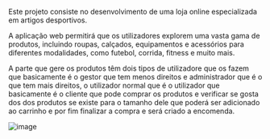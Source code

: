 Este projeto consiste no desenvolvimento de uma loja online especializada em artigos desportivos. 

A aplicação web permitirá que os utilizadores explorem uma vasta gama de produtos, incluindo roupas, calçados, equipamentos e acessórios para diferentes modalidades, como futebol, corrida, fitness e muito mais.

A parte que gere os produtos têm dois tipos de utilizadore que os fazem que basicamente é o gestor que tem menos direitos e administrador que é o que tem mais direitos, o utilizador normal que é o utilizador que basicamente é o cliente que pode comprar os produtos e verificar se gosta dos dos produtos se existe para o tamanho dele que poderá ser adicionado ao carrinho e por fim finalizar a compra e será criado a encomenda.

![image](https://github.com/user-attachments/assets/79f4cc74-9ab8-4398-9b70-7459321e318d)


